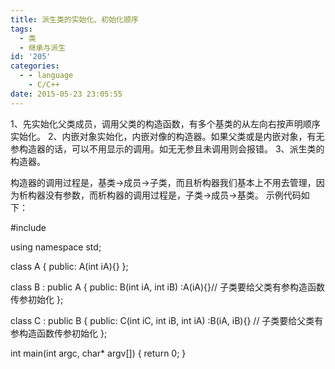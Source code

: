 ```yaml
---
title: 派生类的实始化、初始化顺序
tags:
  - 类
  - 继承与派生
id: '205'
categories:
  - - language
    - C/C++
date: 2015-05-23 23:05:55
---
```


1、先实始化父类成员，调用父类的构造函数，有多个基类的从左向右按声明顺序实始化。 2、内嵌对象实始化，内嵌对像的构造器。如果父类或是内嵌对象，有无参构造器的话，可以不用显示的调用。如无无参且未调用则会报错。 3、派生类的构造器。
<!-- more -->
构造器的调用过程是，基类->成员->子类，而且析构器我们基本上不用去管理，因为析构器没有参数，而析构器的调用过程是，子类->成员->基类。 示例代码如下：

#include <iostream>

using namespace std;

class A
{
public:
A(int iA){}
};

class B : public A
{
public:
B(int iA, int iB)
:A(iA){}// 子类要给父类有参构造函数传参初始化
};

class C : public B
{
public:
C(int iC, int iB, int iA)
:B(iA, iB){} // 子类要给父类有参构造函数传参初始化
};



int main(int argc, char\* argv\[\])
{
return 0;
}